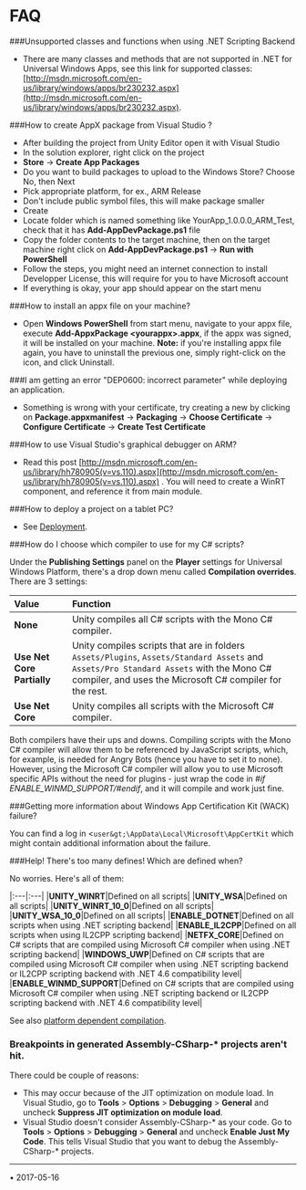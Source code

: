 ﻿FAQ
===================


###Unsupported classes and functions when using .NET Scripting Backend

* There are many classes and methods that are not supported in .NET for Universal Windows Apps, see this link for supported classes: [http://msdn.microsoft.com/en-us/library/windows/apps/br230232.aspx](http://msdn.microsoft.com/en-us/library/windows/apps/br230232.aspx).

###How to create AppX package from Visual Studio ?

* After building the project from Unity Editor open it with Visual Studio
* In the solution explorer, right click on the project
* **Store** -&gt; **Create App Packages**
* Do you want to build packages to upload to the Windows Store? Choose No, then Next
* Pick appropriate platform, for ex., ARM Release
* Don't include public symbol files, this will make package smaller
* Create
* Locate folder which is named something like YourApp_1.0.0.0_ARM_Test, check that it has **Add-AppDevPackage.ps1** file
* Copy the folder contents to the target machine, then on the target machine right click on **Add-AppDevPackage.ps1** -&gt; **Run with PowerShell**
* Follow the steps, you might need an internet connection to install Developper License, this will require for you to have Microsoft account
* If everything is okay, your app should appear on the start menu

###How to install an appx file on your machine?

* Open **Windows PowerShell** from start menu, navigate to your appx file, execute **Add-AppxPackage &lt;yourappx&gt;.appx**, if the appx was signed, it will be installed on your machine. **Note:** if you're installing appx file again, you have to uninstall the previous one, simply right-click on the icon, and click Uninstall.

###I am getting an error "DEP0600: incorrect parameter" while deploying an application.

* Something is wrong with your certificate, try creating a new by clicking on **Package.appxmanifest** -&gt; **Packaging** -&gt; **Choose Certificate** -&gt; **Configure Certificate** -&gt; **Create Test Certificate**


###How to use Visual Studio's graphical debugger on ARM?

* Read this post [http://msdn.microsoft.com/en-us/library/hh780905(v=vs.110).aspx](http://msdn.microsoft.com/en-us/library/hh780905(v=vs.110).aspx) . You will need to create a WinRT component, and reference it from main module.


###How to deploy a project on a tablet PC?

* See [Deployment](windowsstore-deployment).

###How do I choose which compiler to use for my C# scripts?

Under the **Publishing Settings** panel on the **Player** settings for Universal Windows Platform, there's a drop down menu called **Compilation overrides**. There are 3 settings:

|**Value** |**Function** |
|:---|:---|
|**None**| Unity compiles all C# scripts with the Mono C# compiler. |
|**Use Net Core Partially**|Unity compiles scripts that are in folders `Assets/Plugins`, `Assets/Standard Assets` and `Assets/Pro Standard Assets` with the Mono C# compiler, and uses the Microsoft C# compiler for the rest.|
|**Use Net Core**| Unity compiles all scripts with the Microsoft C# compiler. |

Both compilers have their ups and downs. Compiling scripts with the Mono C# compiler will allow them to be referenced by JavaScript scripts, which, for example, is needed for Angry Bots (hence you have to set it to none). However, using the Microsoft C# compiler will allow you to use Microsoft specific APIs without the need for plugins - just wrap the code in *#if ENABLE_WINMD_SUPPORT/#endif*, and it will compile and work just fine.

###Getting more information about Windows App Certification Kit (WACK) failure?

You can find a log in &lt;`user&gt;\AppData\Local\Microsoft\AppCertKit` which might contain additional information about the failure.

###Help! There's too many defines! Which are defined when?

No worries. Here's all of them:

|:---|:---|
|__UNITY_WINRT__|Defined on all scripts|
|__UNITY_WSA__|Defined on all scripts|
|__UNITY_WINRT_10_0__|Defined on all scripts|
|__UNITY_WSA_10_0__|Defined on all scripts|
|__ENABLE_DOTNET__|Defined on all scripts when using .NET scripting backend|
|__ENABLE_IL2CPP__|Defined on all scripts when using IL2CPP scripting backend|
|__NETFX_CORE__|Defined on C# scripts that are compiled using Microsoft C# compiler when using .NET scripting backend|
|__WINDOWS_UWP__|Defined on C# scripts that are compiled using Microsoft C# compiler when using .NET scripting backend or IL2CPP scripting backend with .NET 4.6 compatibility level|
|__ENABLE_WINMD_SUPPORT__|Defined on C# scripts that are compiled using Microsoft C# compiler when using .NET scripting backend or IL2CPP scripting backend with .NET 4.6 compatibility level|

See also [platform dependent compilation](PlatformDependentCompilation).

### Breakpoints in generated Assembly-CSharp-* projects aren't hit.

There could be couple of reasons:

* This may occur because of the JIT optimization on module load. In Visual Studio, go to __Tools__ > __Options__ > __Debugging__ > __General__ and uncheck __Suppress JIT optimization on module load__.
* Visual Studio doesn't consider Assembly-CSharp-* as your code. Go to __Tools__ > __Options__ > __Debugging__ > __General__ and uncheck __Enable Just My Code__. This tells Visual Studio that you want to debug the Assembly-CSharp-* projects.

---
<span class="page-edit">• 2017-05-16  <!-- include IncludeTextAmendPageNoEdit --></span><br/>
